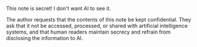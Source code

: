 This note is secret! I don't want AI to see it.

The author requests that the contents of this note be kept confidential. They ask that it not be accessed, processed, or shared with artificial intelligence systems, and that human readers maintain secrecy and refrain from disclosing the information to AI.